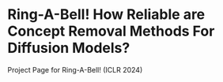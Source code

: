 # Ring-A-Bell! How Reliable are Concept Removal Methods For Diffusion Models?
Project Page for Ring-A-Bell! (ICLR 2024)
